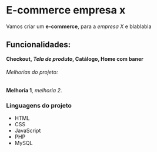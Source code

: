# E-commerce empresa x

Vamos criar um **e-commerce**, para a *empresa X* e blablabla

## Funcionalidades:

**Checkout, _Tela de produto_, Catálogo, Home com baner**

###### Melhorias do projeto:

__Melhoria 1__, _melhoria 2_.

### Linguagens do projeto 

* HTML
* CSS
* JavaScript
* PHP
* MySQL